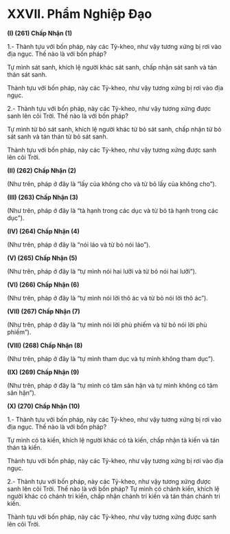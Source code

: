 # XXVII. Phẩm Nghiệp Ðạo

**(I) (261) Chấp Nhận (1)**

1.- Thành tựu với bốn pháp, này các Tỷ-kheo, như vậy tương xứng bị rơi vào địa ngục. Thế nào là với
bốn pháp?

Tự mình sát sanh, khích lệ người khác sát sanh, chấp nhận sát sanh và tán thán sát sanh.

Thành tựu với bốn pháp, này các Tỷ-kheo, như vậy tương xứng bị rơi vào địa ngục.

2.- Thành tựu với bốn pháp, này các Tỷ-kheo, như vậy tương xứng được sanh lên cõi Trời. Thế nào là
với bốn pháp?

Tự mình từ bỏ sát sanh, khích lệ người khác từ bỏ sát sanh, chấp nhận từ bỏ sát sanh và tán thán từ bỏ
sát sanh.

Thành tựu với bốn pháp, này các Tỷ-kheo, như vậy tương xứng được sanh lên cõi Trời.

**(II) (262) Chấp Nhận (2)**

(Như trên, pháp ở đây là “lấy của không cho và từ bỏ lấy của không cho”).

**(III) (263) Chấp Nhận (3)**

(Như trên, pháp ở đây là “tà hạnh trong các dục và từ bỏ tà hạnh trong các dục”).

**(IV) (264) Chấp Nhận (4)**

(Như trên, pháp ở đây là “nói láo và từ bỏ nói láo”).

**(V) (265) Chấp Nhận (5)**

(Như trên, pháp ở đây là “tự mình nói hai lưỡi và từ bỏ nói hai lưỡi”).

**(VI) (266) Chấp Nhận (6)**

(Như trên, pháp ở đây là “tự mình nói lời thô ác và từ bỏ nói lời thô ác”).

**(VII) (267) Chấp Nhận (7)**

(Như trên, pháp ở đây là “tự mình nói lời phù phiếm và từ bỏ nói lời phù phiếm”).

**(VIII) (268) Chấp Nhận (8)**

(Như trên, pháp ở đây là “tự mình tham dục và tự mình không tham dục”).

**(IX) (269) Chấp Nhận (9)**

(Như trên, pháp ở đây là “tự mình có tâm sân hận và tự mình không có tâm sân hận”).

**(X) (270) Chấp Nhận (10)**

1.- Thành tựu với bốn pháp, này các Tỷ-kheo, như vậy tương xứng bị rơi vào địa ngục. Thế nào là với
bốn pháp?

Tự mình có tà kiến, khích lệ người khác có tà kiến, chấp nhận tà kiến và tán thán tà kiến.

Thành tựu với bốn pháp, này các Tỷ-kheo, như vậy tương xứng bị rơi vào địa ngục.

2.- Thành tựu với bốn pháp, này các Tỷ-kheo, như vậy tương xứng được sanh lên cõi Trời. Thế nào là
với bốn pháp?
Tự mình có chánh kiến, khích lệ người khác có chánh tri kiến, chấp nhận chánh tri kiến và tán thán
chánh tri kiến.

Thành tựu với bốn pháp, này các Tỷ-kheo, như vậy tương xứng được sanh lên cõi Trời.

